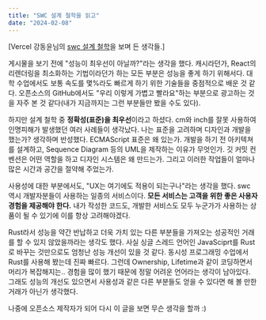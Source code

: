 ```yaml
---
title: "SWC 설계 철학을 읽고"
date: "2024-02-08"
---
```


[Vercel 강동윤님의 [swc 설계 철학](https://kdy1.github.io/post/2023/7/swc-design-philosophy/)을 보며 든 생각들.]

게시물을 보기 전에 "성능이 최우선이 아닐까?"라는 생각을 했다. 캐시라던가, React의 리렌더링을 최소화하는 기법이라던가 하는 모든 부분은 성능을 좋게 하기 위해서다. 대학 수업에서도 보통 속도를 몇%라도 빠르게 하기 위한 기술들을 중점적으로 배운 것 같다. 오픈소스의 GitHub에서도 "우리 이렇게 가볍고 빨라요"하는 부분으로 광고하는 것을 자주 본 것 같다(내가 지금까지는 그런 부분들만 봤을 수도 있다).

하지만 설계 철학 중 **정확성(표준)을 최우선**이라고 하셨다. cm와 inch를 잘못 사용하여 인명피해가 발생했던 여러 사례들이 생각났다. 나는 표준을 고려하며 디자인과 개발을 했는가? 생각하며 반성했다. ECMAScript 표준은 왜 있는가. 개발을 하기 전 아키텍쳐를 설계하고, Sequence Diagram 등의 UML을 제작하는 이유가 무엇인가. 깃 커밋 컨벤션은 어떤 역할을 하고 디자인 시스템은 왜 만드는가. 그리고 이러한 작업들이 얼마나 많은 시간과 공간을 절약해 주었는가.

사용성에 대한 부분에서도, "UX는 여기에도 적용이 되는구나"라는 생각을 했다. swc 역시 개발자분들이 사용하는 일종의 서비스이다. **모든 서비스는 고객을 위한 좋은 사용자 경험을 제공해야 한다.** 내가 작성한 코드도, 개발한 서비스도 모두 누군가가 사용하는 상품이 될 수 있기에 이를 항상 고려해야겠다.

Rust라서 성능을 약간 반납하고 더욱 가치 있는 다른 부분들을 가져오는 성공적인 거래를 할 수 있지 않았을까라는 생각도 했다. 사실 싱글 스레드 언어인 JavaSciprt를 Rust로 바꾸는 것만으로도 엄청난 성능 개선이 있을 것 같다. 동시성 프로그래밍 수업에서 Rust를 사용해 봤는데 진짜 빠르다. 그런데 Ownership, Lifetime과 같이 코딩하면서 머리가 복잡해지는.. 경험을 많이 했기 때문에 정말 어려운 언어라는 생각이 남아있다. 그래도 성능의 개선도 있으면서 사용성과 같은 다른 부분들도 얻을 수 있다면 해 볼 만한 거래가 아닌가 생각했다.

나중에 오픈소스 제작자가 되어 다시 이 글을 보면 무슨 생각을 할까 :)
